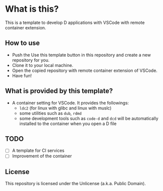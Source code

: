 # What is this?
This is a template to develop D applications with VSCode with remote container extension.

## How to use

- Push the Use this template button in this repository and create a new repository for you.
- Clone it to your local machine.
- Open the copied repository with remote container extension of VSCode.
- Have fun!

## What is provided by this template?
- A container setting for VSCode. It provides the followings:
  - `ldc2` (for linux with glibc and linux with muslc)
  - some utilities such as `dub`, `rdmd`
  - some development tools such as `code-d` and `dcd` will be automatically installed to the container when you open a D file

## TODO
- [ ] A template for CI services
- [ ] Improvement of the container

## License
This repository is licensed under the Unlicense (a.k.a. Public Domain).
